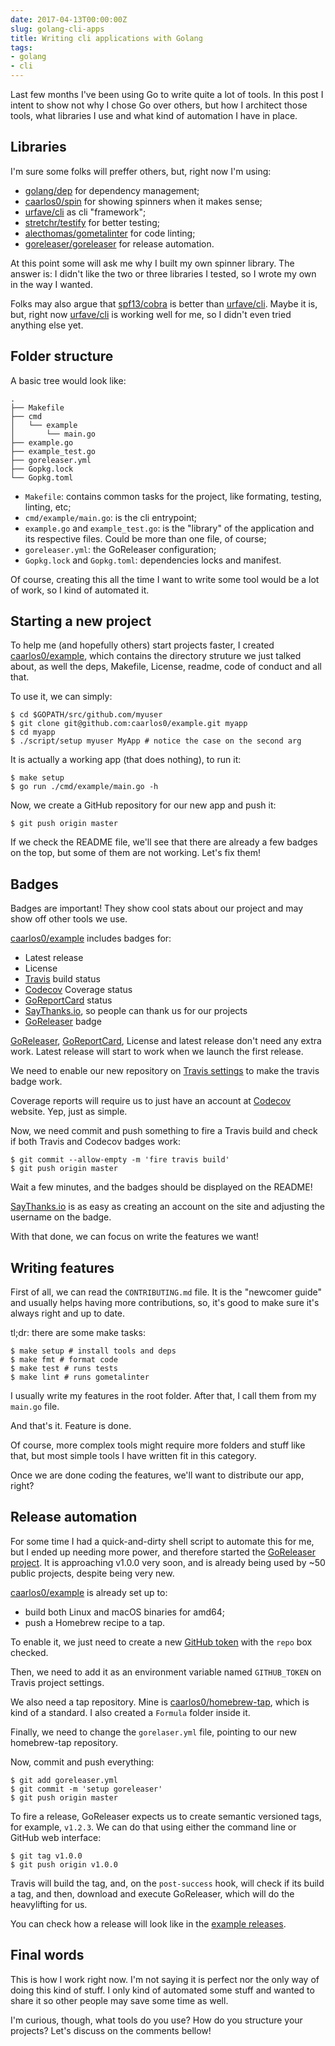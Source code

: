 ```yaml
---
date: 2017-04-13T00:00:00Z
slug: golang-cli-apps
title: Writing cli applications with Golang
tags:
- golang
- cli
---
```


Last few months I've been using Go to write quite a lot of tools. In this post
I intent to show not why I chose Go over others, but how I architect
those tools, what libraries I use and what kind of automation I have in place.

<!--more-->

## Libraries

I'm sure some folks will preffer others, but, right now I'm using:

- [golang/dep] for dependency management;
- [caarlos0/spin] for showing spinners when it makes sense;
- [urfave/cli] as cli "framework";
- [stretchr/testify] for better testing;
- [alecthomas/gometalinter] for code linting;
- [goreleaser/goreleaser] for release automation.

At this point some will ask me why I built my own spinner library. The
answer is: I didn't like the two or three libraries I tested, so I wrote
my own in the way I wanted.

Folks may also argue that [spf13/cobra] is better than [urfave/cli].
Maybe it is, but, right now [urfave/cli] is working well for me, so
I didn't even tried anything else yet.

## Folder structure

A basic tree would look like:

```
.
├── Makefile
├── cmd
│   └── example
│       └── main.go
├── example.go
├── example_test.go
├── goreleaser.yml
├── Gopkg.lock
└── Gopkg.toml
```

- `Makefile`: contains common tasks for the project, like formating, testing,
linting, etc;
- `cmd/example/main.go`: is the cli entrypoint;
- `example.go` and `example_test.go`: is the "library" of the application and
its respective files. Could be more than one file, of course;
- `goreleaser.yml`: the GoReleaser configuration;
- `Gopkg.lock` and `Gopkg.toml`: dependencies locks and manifest.

Of course, creating this all the time I want to write some tool would be
a lot of work, so I kind of automated it.

## Starting a new project

To help me (and hopefully others) start projects faster, I created
[caarlos0/example], which contains the directory struture we just talked about,
as well the deps, Makefile, License, readme, code of conduct and all that.

To use it, we can simply:

```console
$ cd $GOPATH/src/github.com/myuser
$ git clone git@github.com:caarlos0/example.git myapp
$ cd myapp
$ ./script/setup myuser MyApp # notice the case on the second arg
```

It is actually a working app (that does nothing), to run it:

```console
$ make setup
$ go run ./cmd/example/main.go -h
```

Now, we create a GitHub repository for our new app and push it:

```console
$ git push origin master
```

If we check the README file, we'll see that there are already a few
badges on the top, but some of them are not working. Let's fix them!

## Badges

Badges are important! They show cool stats about our project and
may show off other tools we use.

[caarlos0/example] includes badges for:

- Latest release
- License
- [Travis] build status
- [Codecov] Coverage status
- [GoReportCard] status
- [SayThanks.io], so people can thank us for our projects
- [GoReleaser] badge

[GoReleaser], [GoReportCard], License and latest release don't need any extra work.
Latest release will start to work when we launch the first release.

We need to enable our new repository on
[Travis settings](https://travis-ci.org/profile/) to make the travis badge work.

Coverage reports will require us to just have an account at [Codecov] website.
Yep, just as simple.

Now, we need commit and push something to fire a Travis build and check
if both Travis and Codecov badges work:

```console
$ git commit --allow-empty -m 'fire travis build'
$ git push origin master
```

Wait a few minutes, and the badges should be displayed on the README!

[SayThanks.io] is as easy as creating an account on the site and adjusting
the username on the badge.

With that done, we can focus on write the features we want!

## Writing features

First of all, we can read the `CONTRIBUTING.md` file.
It is the "newcomer guide" and usually helps having more contributions,
so, it's good to make sure it's always right and up to date.

tl;dr: there are some make tasks:

```console
$ make setup # install tools and deps
$ make fmt # format code
$ make test # runs tests
$ make lint # runs gometalinter
```

I usually write my features in the root folder. After that, I call
them from my `main.go` file.

And that's it. Feature is done.

Of course, more complex tools might require more folders and stuff like
that, but most simple tools I have written fit in this category.

Once we are done coding the features, we'll want to distribute our app, right?

## Release automation

For some time I had a quick-and-dirty shell script to automate this for me,
but I ended up needing more power, and therefore started the
[GoReleaser project][goreleaser]. It is approaching v1.0.0 very soon, and
is already being used by ~50 public projects, despite being very new.

[caarlos0/example] is already set up to:

- build both Linux and macOS binaries for amd64;
- push a Homebrew recipe to a tap.

To enable it, we just need to create a new
[GitHub token](https://github.com/settings/tokens/new)
with the `repo` box checked.

Then, we need to add it as an environment variable named `GITHUB_TOKEN` on
Travis  project settings.

We also need a tap repository. Mine is [caarlos0/homebrew-tap], which
is kind of a standard. I also created a `Formula` folder inside it.

Finally, we need to change the `gorelaser.yml` file, pointing to our
new homebrew-tap repository.

Now, commit and push everything:

```console
$ git add goreleaser.yml
$ git commit -m 'setup goreleaser'
$ git push origin master
```

To fire a release, GoReleaser expects us to create semantic versioned
tags, for example, `v1.2.3`. We can do that using either the command line
or GitHub web interface:

```console
$ git tag v1.0.0
$ git push origin v1.0.0
```

Travis will build the tag, and, on the `post-success` hook, will check if
its build a tag, and then, download and execute GoReleaser, which will do the
heavylifting for us.

You can check how a release will look like in the
[example releases](https://github.com/caarlos0/example/releases).

## Final words

This is how I work right now. I'm not saying it is perfect nor the only
way of doing this kind of stuff. I only kind of automated some stuff and
wanted to share it so other people may save some time as well.

I'm curious, though, what tools do you use? How do you structure your projects?
Let's discuss on the comments bellow!


[alecthomas/gometalinter]: https://github.com/alecthomas/gometalinter
[caarlos0/example]: https://github.com/caarlos0/example
[caarlos0/homebrew-tap]: https://github.com/caarlos0/homebrew-tap
[caarlos0/spin]: https://github.com/caarlos0/spin
[Codecov]: https://codecov.io
[golang/dep]: https://github.com/golang/dep
[GoReleaser]: https://github.com/goreleaser/goreleaser
[goreleaser]: https://github.com/goreleaser/goreleaser
[goreleaser/goreleaser]: https://github.com/goreleaser/goreleaser
[GoReportCard]: https://goreportcard.com/
[SayThanks.io]: https://saythanks.io
[spf13/cobra]: https://github.com/spf13/cobra
[stretchr/testify]: https://github.com/stretchr/testify
[Travis]: http://travis-ci.org
[urfave/cli]: https://github.com/urfave/cli
